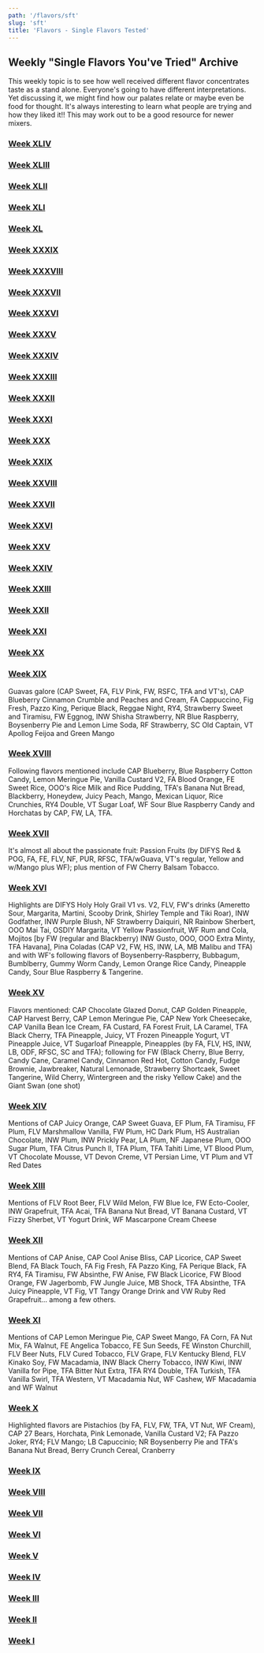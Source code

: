 ```yaml
---
path: '/flavors/sft'
slug: 'sft'
title: 'Flavors - Single Flavors Tested'
---
```


## Weekly "Single Flavors You've Tried" Archive

This weekly topic is to see how well received different flavor concentrates taste as a stand alone. Everyone's going to have different interpretations. Yet discussing it, we might find how our palates relate or maybe even be food for thought. It's always interesting to learn what people are trying and how they liked it!! This may work out to be a good resource for newer mixers.

### [Week XLIV](http://redd.it/epr3s0)

### [Week XLIII](http://redd.it/emi3o9)

### [Week XLII](http://redd.it/ejimo4)

### [Week XLI](http://redd.it/eg4w0v)

### [Week XL](http://redd.it/ed2hng)

### [Week XXXIX](http://redd.it/e9xef0)

### [Week XXXVIII](https://redd.it/e6po1x)

### [Week XXXVII](https://redd.it/dzndrg)

### [Week XXXVI](https://redd.it/dwi4ry)

### [Week XXXV](https://redd.it/dt6yw4)

### [Week XXXIV](https://redd.it/dptzzi)

### [Week XXXIII](https://redd.it/dmnxvu)

### [Week XXXII](https://redd.it/dg409i)

### [Week XXXI](https://redd.it/dcydsy)

### [Week XXX](https://redd.it/d9su57)

### [Week XXIX](https://redd.it/d6iyfn)

### [Week XXVIII](https://redd.it/d3b48a)

### [Week XXVII](https://redd.it/d031s1)

### [Week XXVI](https://redd.it/cx5fzw)

### [Week XXV](https://redd.it/cu353o)

### [Week XXIV](https://redd.it/cqser5)

### [Week XXIII](https://redd.it/cnoyzi)

### [Week XXII](https://redd.it/ckrmbp)

### [Week XXI](https://redd.it/chuugn)

### [Week XX](https://redd.it/cewluk)

### [Week XIX](https://redd.it/cbyvev)

Guavas galore (CAP Sweet, FA, FLV Pink, FW, RSFC, TFA and VT's), CAP Blueberry Cinnamon Crumble and Peaches and Cream, FA Cappuccino, Fig Fresh, Pazzo King, Perique Black, Reggae Night, RY4, Strawberry Sweet and Tiramisu, FW Eggnog, INW Shisha Strawberry, NR Blue Raspberry, Boysenberry Pie and Lemon Lime Soda, RF Strawberry, SC Old Captain, VT Apollog Feijoa and Green Mango

### [Week XVIII](https://redd.it/c992ji)

Following flavors mentioned include CAP Blueberry, Blue Raspberry Cotton Candy, Lemon Meringue Pie, Vanilla Custard V2, FA Blood Orange, FE Sweet Rice, OOO's Rice Milk and Rice Pudding, TFA's Banana Nut Bread, Blackberry, Honeydew, Juicy Peach, Mango, Mexican Liquor, Rice Crunchies, RY4 Double, VT Sugar Loaf, WF Sour Blue Raspberry Candy and Horchatas by CAP, FW, LA, TFA.

### [Week XVII](https://redd.it/c68op8)

It's almost all about the passionate fruit: Passion Fruits (by DIFYS Red &amp; POG, FA, FE, FLV, NF, PUR, RFSC, TFA/wGuava, VT's regular, Yellow and w/Mango plus WF); plus mention of FW Cherry Balsam Tobacco.

### [Week XVI](https://redd.it/c36med)

Highlights are DIFYS Holy Holy Grail V1 vs. V2, FLV, FW's drinks (Ameretto Sour, Margarita, Martini, Scooby Drink, Shirley Temple and Tiki Roar), INW Godfather, INW Purple Blush, NF Strawberry Daiquiri, NR Rainbow Sherbert, OOO Mai Tai, OSDIY Margarita, VT Yellow Passionfruit, WF Rum and Cola, Mojitos [by FW (regular and Blackberry) INW Gusto, OOO, OOO Extra Minty, TFA Havana], Pina Coladas (CAP V2, FW, HS, INW, LA, MB Malibu and TFA) and with WF's following flavors of Boysenberry-Raspberry, Bubbagum, Bumblberry, Gummy Worm Candy, Lemon Orange Rice Candy, Pineapple Candy, Sour Blue Raspberry &amp; Tangerine.

### [Week XV](https://redd.it/c09rii)

Flavors mentioned: CAP Chocolate Glazed Donut, CAP Golden Pineapple, CAP Harvest Berry, CAP Lemon Meringue Pie, CAP New York Cheesecake, CAP Vanilla Bean Ice Cream, FA Custard, FA Forest Fruit, LA Caramel, TFA Black Cherry, TFA Pineapple, Juicy, VT Frozen Pineapple Yogurt, VT Pineapple Juice, VT Sugarloaf Pineapple, Pineapples (by FA, FLV, HS, INW, LB, ODF, RFSC, SC and TFA); following for FW (Black Cherry, Blue Berry, Candy Cane, Caramel Candy, Cinnamon Red Hot, Cotton Candy, Fudge Brownie, Jawbreaker, Natural Lemonade, Strawberry Shortcaek, Sweet Tangerine, Wild Cherry, Wintergreen and the risky Yellow Cake) and the Giant Swan (one shot)

### [Week XIV](https://redd.it/bxhl76)

Mentions of CAP Juicy Orange, CAP Sweet Guava, EF Plum, FA Tiramisu, FF Plum, FLV Marshmallow Vanilla, FW Plum, HC Dark Plum, HS Australian Chocolate, INW Plum, INW Prickly Pear, LA Plum, NF Japanese Plum, OOO Sugar Plum, TFA Citrus Punch II, TFA Plum, TFA Tahiti Lime, VT Blood Plum, VT Chocolate Mousse, VT Devon Creme, VT Persian Lime, VT Plum and VT Red Dates

### [Week XIII](https://redd.it/bva0h3)

Mentions of FLV Root Beer, FLV Wild Melon, FW Blue Ice, FW Ecto-Cooler, INW Grapefruit, TFA Acai, TFA Banana Nut Bread, VT Banana Custard, VT Fizzy Sherbet, VT Yogurt Drink, WF Mascarpone Cream Cheese

### [Week XII](https://redd.it/bs4utw)

Mentions of CAP Anise, CAP Cool Anise Bliss, CAP Licorice, CAP Sweet Blend, FA Black Touch, FA Fig Fresh, FA Pazzo King, FA Perique Black, FA RY4, FA Tiramisu, FW Absinthe, FW Anise, FW Black Licorice, FW Blood Orange, FW Jagerbomb, FW Jungle Juice, MB Shock, TFA Absinthe, TFA Juicy Pineapple, VT Fig, VT Tangy Orange Drink and VW Ruby Red Grapefruit... among a few others.

### [Week XI](https://redd.it/bpg9m2)

Mentions of CAP Lemon Meringue Pie, CAP Sweet Mango, FA Corn, FA Nut Mix, FA Walnut, FE Angelica Tobacco, FE Sun Seeds, FE Winston Churchill, FLV Beer Nuts, FLV Cured Tobacco, FLV Grape, FLV Kentucky Blend, FLV Kinako Soy, FW Macadamia, INW Black Cherry Tobacco, INW Kiwi, INW Vanilla for Pipe, TFA Bitter Nut Extra, TFA RY4 Double, TFA Turkish, TFA Vanilla Swirl, TFA Western, VT Macadamia Nut, WF Cashew, WF Macadamia and WF Walnut

### [Week X](https://redd.it/bml9lw)

Highlighted flavors are Pistachios (by FA, FLV, FW, TFA, VT Nut, WF Cream), CAP 27 Bears, Horchata, Pink Lemonade, Vanilla Custard V2; FA Pazzo Joker, RY4; FLV Mango; LB Capuccinio; NR Boysenberry Pie and TFA's Banana Nut Bread, Berry Crunch Cereal, Cranberry

### [Week IX](https://redd.it/bjyg4v)

### [Week VIII](https://www.reddit.com/r/DIY_eJuice/comments/bharid/single_flavors_youve_sampled_recently/)

### [Week VII](https://redd.it/bemb2q)

### [Week VI](https://redd.it/bc1g80)

### [Week V](https://redd.it/b9j3bf)

### [Week IV](https://redd.it/b6jcns)

### [Week III](https://redd.it/b3syzj)

### [Week II](https://redd.it/b15m07)

### [Week I](https://redd.it/ay9ut3)
